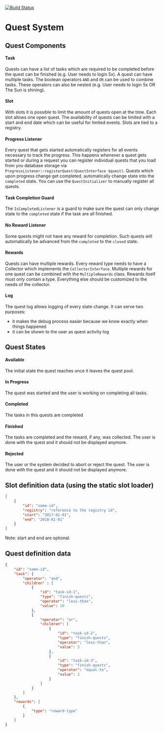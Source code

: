 [![Build Status](https://travis-ci.org/littlecubiclegames/quests.svg?branch=master)](https://travis-ci.org/littlecubiclegames/quests)
# Quest System

## Quest Components

#### Task
Quests can have a list of tasks which are required to be completed before the quest can be finished (e.g. User needs to login 5x).
A quest can have multiple tasks. The boolean operators ``AND`` and ``OR`` can be used to combine tasks. These operators can also be nested (e.g. User needs to login 5x OR The Sun is shining).

#### Slot
With slots it is possible to limit the amount of quests open at the time. Each slot allows one open quest. The availability of quests can be limited with a start and end date which can be useful for limited events. Slots are tied to a registry. 

#### Progress Listener
Every quest that gets started automatically registers for all events necessary to track the progress. This happens whenever a quest gets started or during a request you can register individual quests that you load from you database storage via ``ProgressListener::registerQuest(QuestInterface $quest)``.
Quests which upon progress change get completed, automatically change state into the ``completed`` state.
You can use the ``QuestInitializer`` to manually register all quests.

#### Task Completion Guard
The ``IsCompletedListener`` is a guard to make sure the quest can only change state to the ``completed`` state if the task are all finished.

#### No Reward Listener
Some quests might not have any reward for completion. Such quests will automatically be advanced from the ``completed`` to the ``closed`` state.

#### Rewards
Quests can have multiple rewards. Every reward type needs to have a Collector which implements the ``CollectorInterface``. Multiple rewards for one quest can be combined with the ``MultipleRewards`` class.
Rewards itself must only contain a type. Everything else should be customized to the needs of the collector.

#### Log
The quest log allows logging of every state change. It can serve two purposes:
* it makes the debug process easier because we know exactly when things happened
* it can be shown to the user as quest activity log

## Quest States

#### Available
The initial state the quest reaches once it leaves the quest pool.

#### In Progress
The quest was started and the user is working on completing all tasks.

#### Completed
The tasks in this quests are completed

#### Finished
The tasks are completed and the reward, if any, was collected.
The user is done with the quest and it should not be displayed anymore.

#### Rejected
The user or the system decided to abort or reject the quest.
The user is done with the quest and it should not be displayed anymore.

## Slot definition data (using the static slot loader)
```json
[
	{
		"id": "some-id",
		"registry": "reference to the registry id",
		"start": "2017-01-01",
		"end": "2018-01-01"
	}
]
```
Note: start and end are optional.

## Quest definition data

```json
{
	"id": "some-id",
	"task": {
		"operator": "and",
		"children" : [
			{
				"id": "task-id-1",
				"type": "finish-quests",
				"operator": "less-than",
				"value": 10
			},
			{
				"operator": "or",
				"children": [
					{
						"id": "task-id-2",
						"type": "finish-quests",
						"operator": "less-than",
						"value": 5
					},
					{
						"id": "task-id-3",
						"type": "finish-quests",
						"operator": "equal-to",
						"value": 2
					}
				]
			}
		]
	},
	"rewards": [
		{
			"type": "reward-type"
		}	
	]
}
```
